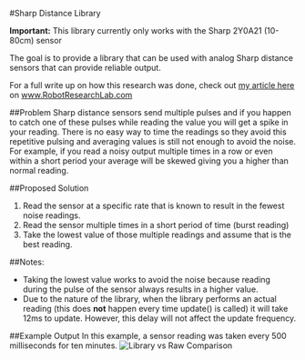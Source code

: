 #Sharp Distance Library

<strong>Important:</strong> This library currently only works with the Sharp 2Y0A21 (10-80cm) sensor 

The goal is to provide a library that can be used with analog Sharp distance sensors that can provide reliable output.

For a full write up on how this research was done, check out <a href="robotresearchlab.com/2017/02/26/sharp-distance-sensors-and-eliminating-noise/">my article here</a> on www.RobotResearchLab.com

##Problem
Sharp distance sensors send multiple pulses and if you happen to catch one of these pulses while reading the value you will get a spike in your reading. There is no easy way to time the readings so they avoid this repetitive pulsing and averaging values is still not enough to avoid the noise. For example, if you read a noisy output multiple times in a row or even within a short period your average will be skewed giving you a higher than normal reading.

##Proposed Solution
1. Read the sensor at a specific rate that is known to result in the fewest noise readings.
2. Read the sensor multiple times in a short period of time (burst reading)
3. Take the lowest value of those multiple readings and assume that is the best reading.

##Notes: 
* Taking the lowest value works to avoid the noise because reading during the pulse of the sensor always results in a higher value.
* Due to the nature of the library, when the library performs an actual reading (this does **not** happen every time update() is called) it will take 12ms to update. However, this delay will not affect the update frequency.

##Example Output
In this example, a sensor reading was taken every 500 milliseconds for ten minutes.
![Library vs Raw Comparison](http://robotresearchlab.com/wp-content/uploads/2017/02/Raw-vs-Library-Comparison.png)
